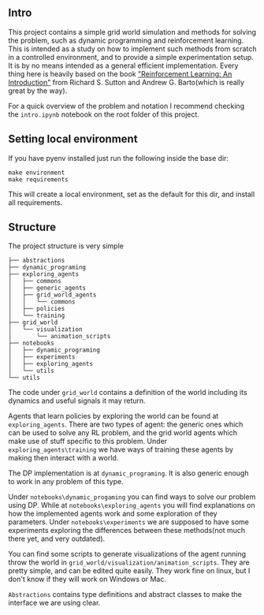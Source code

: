 ## Intro

This project contains a simple grid world simulation and methods for solving the problem, such as dynamic programming and
reinforcement learning. This is intended as a study on how to implement such methods from scratch in a controlled environment,
and to provide a simple experimentation setup. It is by no means intended as a general efficient implementation.
Every thing here is heavily based on the book ["Reinforcement Learning: An Introduction"](https://web.stanford.edu/class/psych209/Readings/SuttonBartoIPRLBook2ndEd.pdf) from Richard S. Sutton and Andrew G. Barto(which is really great by the way).

For a quick overview of the problem and notation I recommend checking the `intro.ipynb` notebook on the root folder of this project.

## Setting local environment

If you have pyenv installed just run the following inside the base dir:

```
make environment
make requirements
```

This will create a local environment, set as the default for this dir, and install all requirements.

## Structure

The project structure is very simple

```
├── abstractions
├── dynamic_programing
├── exploring_agents
│   ├── commons
│   ├── generic_agents
│   ├── grid_world_agents
│   │   └── commons
│   ├── policies
│   └── training
├── grid_world
│   └── visualization
│       └── animation_scripts
├── notebooks
│   ├── dynamic_programing
│   ├── experiments
│   ├── exploring_agents
│   └── utils
└── utils
```

The code under `grid_world` contains a definition of the world including its dynamics
and useful signals it may return. 

Agents that learn policies by exploring the world can be found at `exploring_agents`. There are two
types of agent: the generic ones which can be used to solve any RL problem, and the grid world agents
which make use of stuff specific to this problem. Under `exploring_agents\training` we have ways of
training these agents by making then interact with a world.

The DP  implementation is at `dynamic_programing`. It is also generic enough to work in any problem
of this type.

Under `notebooks\dynamic_progaming` you can find ways to solve our problem using DP. While at 
`notebooks\exploring_agents` you will find explanations on how the implemented agents
work and some exploration of they parameters. Under `notebooks\experiments` we are supposed to have some 
experiments exploring the differences between these methods(not much there yet, and very outdated).

You can find some scripts to generate visualizations of the agent running throw the world in 
`grid_world/visualization/animation_scripts`. They are pretty simple, and can be edited quite easily. 
They work fine on linux, but I don't know if they will work on Windows or Mac.

`Abstractions` contains type definitions and abstract classes to make the interface we are using clear.